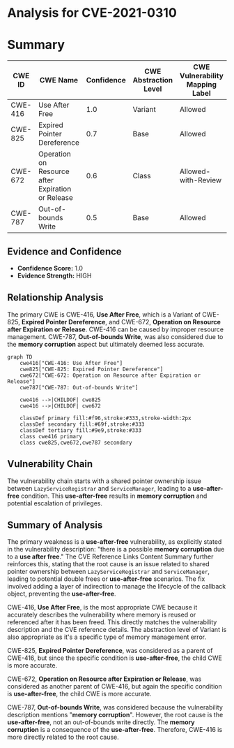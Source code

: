 # Analysis for CVE-2021-0310

# Summary
| CWE ID | CWE Name | Confidence | CWE Abstraction Level | CWE Vulnerability Mapping Label | CWE-Vulnerability Mapping Notes |
|---|---|---|---|---|---|
| CWE-416 | Use After Free | 1.0 | Variant | Allowed | Primary CWE |
| CWE-825 | Expired Pointer Dereference | 0.7 | Base | Allowed | Secondary Candidate |
| CWE-672 | Operation on Resource after Expiration or Release | 0.6 | Class | Allowed-with-Review | Secondary Candidate |
| CWE-787 | Out-of-bounds Write | 0.5 | Base | Allowed | Secondary Candidate |

## Evidence and Confidence

*   **Confidence Score:** 1.0
*   **Evidence Strength:** HIGH

## Relationship Analysis
The primary CWE is CWE-416, **Use After Free**, which is a Variant of CWE-825, **Expired Pointer Dereference**, and CWE-672, **Operation on Resource after Expiration or Release**. CWE-416 can be caused by improper resource management. CWE-787, **Out-of-bounds Write**, was also considered due to the **memory corruption** aspect but ultimately deemed less accurate.

```mermaid
graph TD
    cwe416["CWE-416: Use After Free"]
    cwe825["CWE-825: Expired Pointer Dereference"]
    cwe672["CWE-672: Operation on Resource after Expiration or Release"]
    cwe787["CWE-787: Out-of-bounds Write"]
    
    cwe416 -->|CHILDOF| cwe825
    cwe416 -->|CHILDOF| cwe672

    classDef primary fill:#f96,stroke:#333,stroke-width:2px
    classDef secondary fill:#69f,stroke:#333
    classDef tertiary fill:#9e9,stroke:#333
    class cwe416 primary
    class cwe825,cwe672,cwe787 secondary
```

## Vulnerability Chain
The vulnerability chain starts with a shared pointer ownership issue between `LazyServiceRegistrar` and `ServiceManager`, leading to a **use-after-free** condition. This **use-after-free** results in **memory corruption** and potential escalation of privileges.

## Summary of Analysis
The primary weakness is a **use-after-free** vulnerability, as explicitly stated in the vulnerability description: "there is a possible **memory corruption** due to a **use after free**." The CVE Reference Links Content Summary further reinforces this, stating that the root cause is an issue related to shared pointer ownership between `LazyServiceRegistrar` and `ServiceManager`, leading to potential double frees or **use-after-free** scenarios. The fix involved adding a layer of indirection to manage the lifecycle of the callback object, preventing the **use-after-free**.

CWE-416, **Use After Free**, is the most appropriate CWE because it accurately describes the vulnerability where memory is reused or referenced after it has been freed. This directly matches the vulnerability description and the CVE reference details. The abstraction level of Variant is also appropriate as it's a specific type of memory management error.

CWE-825, **Expired Pointer Dereference**, was considered as a parent of CWE-416, but since the specific condition is **use-after-free**, the child CWE is more accurate.

CWE-672, **Operation on Resource after Expiration or Release**, was considered as another parent of CWE-416, but again the specific condition is **use-after-free**, the child CWE is more accurate.

CWE-787, **Out-of-bounds Write**, was considered because the vulnerability description mentions "**memory corruption**". However, the root cause is the **use-after-free**, not an out-of-bounds write directly. The **memory corruption** is a consequence of the **use-after-free**. Therefore, CWE-416 is more directly related to the root cause.